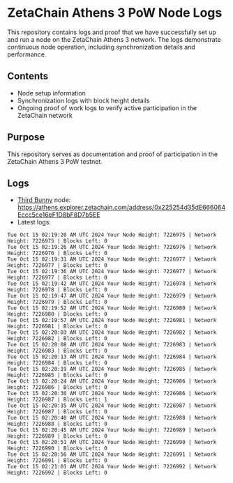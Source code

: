 # ZetaChain Athens 3 PoW Node Logs
This repository contains logs and proof that we have successfully set up and run a node on the ZetaChain Athens 3 network. The logs demonstrate continuous node operation, including synchronization details and performance.

## Contents
- Node setup information
- Synchronization logs with block height details
- Ongoing proof of work logs to verify active participation in the ZetaChain network

## Purpose
This repository serves as documentation and proof of participation in the ZetaChain Athens 3 PoW testnet.

## Logs

- [Third Bunny](https://thirdbunny.xyz/) node: https://athens.explorer.zetachain.com/address/0x225254d35dE666064Eccc5ce16eF1D8bF8D7b5EE
- Latest logs:
```
Tue Oct 15 02:19:20 AM UTC 2024 Your Node Height: 7226975 | Network Height: 7226975 | Blocks Left: 0
Tue Oct 15 02:19:26 AM UTC 2024 Your Node Height: 7226976 | Network Height: 7226976 | Blocks Left: 0
Tue Oct 15 02:19:31 AM UTC 2024 Your Node Height: 7226977 | Network Height: 7226977 | Blocks Left: 0
Tue Oct 15 02:19:36 AM UTC 2024 Your Node Height: 7226977 | Network Height: 7226977 | Blocks Left: 0
Tue Oct 15 02:19:42 AM UTC 2024 Your Node Height: 7226978 | Network Height: 7226978 | Blocks Left: 0
Tue Oct 15 02:19:47 AM UTC 2024 Your Node Height: 7226979 | Network Height: 7226979 | Blocks Left: 0
Tue Oct 15 02:19:52 AM UTC 2024 Your Node Height: 7226980 | Network Height: 7226980 | Blocks Left: 0
Tue Oct 15 02:19:57 AM UTC 2024 Your Node Height: 7226981 | Network Height: 7226981 | Blocks Left: 0
Tue Oct 15 02:20:03 AM UTC 2024 Your Node Height: 7226982 | Network Height: 7226982 | Blocks Left: 0
Tue Oct 15 02:20:08 AM UTC 2024 Your Node Height: 7226983 | Network Height: 7226983 | Blocks Left: 0
Tue Oct 15 02:20:13 AM UTC 2024 Your Node Height: 7226984 | Network Height: 7226984 | Blocks Left: 0
Tue Oct 15 02:20:19 AM UTC 2024 Your Node Height: 7226985 | Network Height: 7226985 | Blocks Left: 0
Tue Oct 15 02:20:24 AM UTC 2024 Your Node Height: 7226986 | Network Height: 7226986 | Blocks Left: 0
Tue Oct 15 02:20:30 AM UTC 2024 Your Node Height: 7226986 | Network Height: 7226987 | Blocks Left: 1
Tue Oct 15 02:20:35 AM UTC 2024 Your Node Height: 7226987 | Network Height: 7226987 | Blocks Left: 0
Tue Oct 15 02:20:40 AM UTC 2024 Your Node Height: 7226988 | Network Height: 7226988 | Blocks Left: 0
Tue Oct 15 02:20:45 AM UTC 2024 Your Node Height: 7226989 | Network Height: 7226989 | Blocks Left: 0
Tue Oct 15 02:20:51 AM UTC 2024 Your Node Height: 7226990 | Network Height: 7226990 | Blocks Left: 0
Tue Oct 15 02:20:56 AM UTC 2024 Your Node Height: 7226991 | Network Height: 7226991 | Blocks Left: 0
Tue Oct 15 02:21:01 AM UTC 2024 Your Node Height: 7226992 | Network Height: 7226992 | Blocks Left: 0
```

